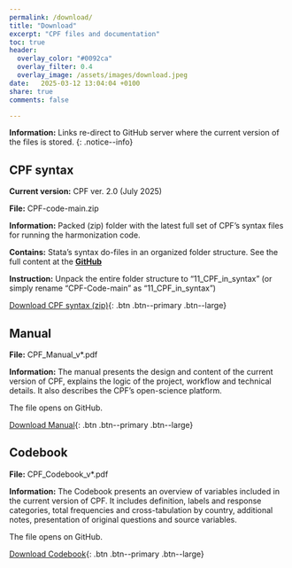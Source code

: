 ```yaml
---
permalink: /download/
title: "Download"
excerpt: "CPF files and documentation"
toc: true
header:
  overlay_color: "#0092ca"
  overlay_filter: 0.4
  overlay_image: /assets/images/download.jpeg
date:   2025-03-12 13:04:04 +0100
share: true 
comments: false

---
```

**Information:** Links re-direct to GitHub server where the current version of the files is stored.
{: .notice--info}

## CPF syntax
**Current version:** CPF ver. 2.0 (July 2025)

**File:** CPF-code-main.zip

**Information:** Packed (zip) folder with the latest full set of CPF’s syntax files for running the harmonization code. 

**Contains:** Stata’s syntax do-files in an organized folder structure. See the full content at the **[GitHub](https://github.com/cpfdata/CPF-Code)**

**Instruction:** Unpack the entire folder structure to “11_CPF_in_syntax” (or simply rename “CPF-Code-main” as “11_CPF_in_syntax”)

[Download CPF syntax (zip)](https://github.com/cpfdata/CPF-Code/archive/refs/heads/CPF-ver-2.0(main).zip){: .btn .btn--primary .btn--large}


## Manual
**File:** CPF_Manual_v*.pdf

**Information:** The manual presents the design and content of the current version of CPF, explains the logic of the project, workflow and technical details. It also describes the CPF’s open-science platform.

The file opens on GitHub.

[Download Manual](https://github.com/cpfdata/CPF-Documentation/blob/main/CPF2.0_Manual_v1_250904.pdf){: .btn .btn--primary .btn--large}


## Codebook
**File:**  CPF_Codebook_v*.pdf

**Information:** The Codebook presents an overview of variables included in the current version of CPF. It includes definition, labels and response categories, total frequencies and cross-tabulation by country, additional notes, presentation of original questions and source variables. 

The file opens on GitHub.

[Download Codebook](https://github.com/cpfdata/CPF-Documentation/blob/main/CPF2.0_Codebook_v1_250724.pdf){: .btn .btn--primary .btn--large}



